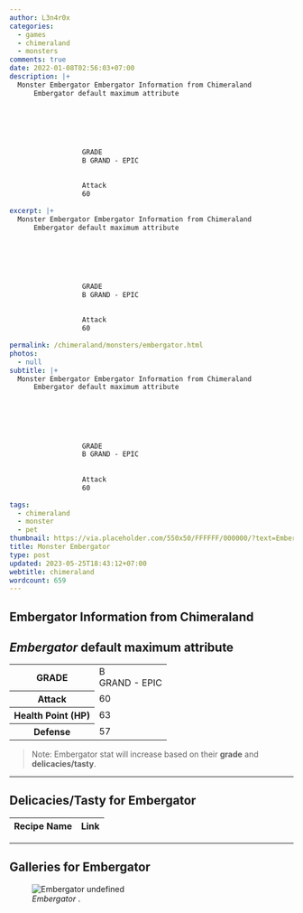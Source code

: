 ```yaml
---
author: L3n4r0x
categories:
  - games
  - chimeraland
  - monsters
comments: true
date: 2022-01-08T02:56:03+07:00
description: |+
  Monster Embergator Embergator Information from Chimeraland
      Embergator default maximum attribute
      
        
          
            
              
                
                  GRADE
                  B GRAND - EPIC
                
                
                  Attack
                  60
                
excerpt: |+
  Monster Embergator Embergator Information from Chimeraland
      Embergator default maximum attribute
      
        
          
            
              
                
                  GRADE
                  B GRAND - EPIC
                
                
                  Attack
                  60
                
permalink: /chimeraland/monsters/embergator.html
photos:
  - null
subtitle: |+
  Monster Embergator Embergator Information from Chimeraland
      Embergator default maximum attribute
      
        
          
            
              
                
                  GRADE
                  B GRAND - EPIC
                
                
                  Attack
                  60
                
tags:
  - chimeraland
  - monster
  - pet
thumbnail: https://via.placeholder.com/550x50/FFFFFF/000000/?text=Embergator
title: Monster Embergator
type: post
updated: 2023-05-25T18:43:12+07:00
webtitle: chimeraland
wordcount: 659
---
```


<link
  rel="stylesheet"
  href="https://rawcdn.githack.com/dimaslanjaka/Web-Manajemen/870a349/css/bootstrap-5-3-0-alpha3-wrapper.css"
/>
<section id="bootstrap-wrapper">
  <div data-bs-theme="dark">
    <h2>Embergator Information from Chimeraland</h2>
    <h2 id="attribute"><i>Embergator</i> default maximum attribute</h2>
    <div class="row">
      <div class="col mb-2">
        <div class="card">
          <div class="card-body">
            <table>
              <tr>
                <th>GRADE</th>
                <td>B <br /><span class="text-purple">GRAND - EPIC</span></td>
              </tr>
              <tr>
                <th>Attack</th>
                <td>60</td>
              </tr>
              <tr>
                <th>Health Point (HP)</th>
                <td>63</td>
              </tr>
              <tr>
                <th>Defense</th>
                <td>57</td>
              </tr>
            </table>
          </div>
        </div>
      </div>
    </div>
    <blockquote class="bd-callout bd-callout-warning">
      Note: Embergator stat will increase based on their <b>grade</b> and
      <b>delicacies/tasty</b>.
    </blockquote>
    <hr />
    <h2 id="delicacies">Delicacies/Tasty for Embergator</h2>
    <div class="card">
      <div class="card-body">
        <div class="table-responsive">
          <table class="table table-striped">
            <thead>
              <tr>
                <th>Recipe Name</th>
                <th>Link</th>
              </tr>
            </thead>
            <tbody></tbody>
          </table>
        </div>
      </div>
    </div>
    <hr />
    <div id="gallery">
      <h2>Galleries for Embergator</h2>
      <div class="row">
        <div class="col-lg-6 col-12">
          <figure>
            <img
              src="https://www.webmanajemen.com/undefined"
              alt="Embergator undefined"
            />
            <figcaption style="word-wrap: break-word">
              <i>Embergator</i> .
            </figcaption>
          </figure>
        </div>
      </div>
    </div>
  </div>
</section>
